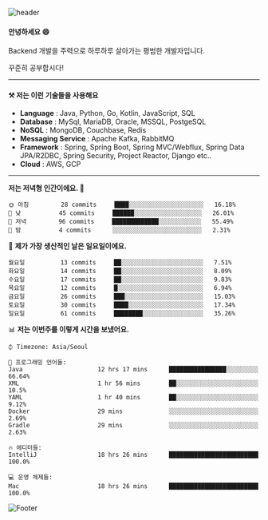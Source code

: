 ![header](https://capsule-render.vercel.app/api?type=waving&color=gradient&height=250&section=header&text=Wondeok%20Kang&fontSize=60&animation=fadeIn&fontAlignY=38&desc=a.k.a.%20Wade%2C%20Deogicorgi%20&descAlignY=61&descAlign=66&descSize=25&customColorList=4)



#### 안녕하세요 😄
Backend 개발을 주력으로 하루하루 살아가는 평범한 개발자입니다.

꾸준히 공부합시다!



<!-- blog : 

[![Velog's GitHub stats](https://velog-readme-stats.vercel.app/api/badge?name=deogicorgi)](https://velog.io/@deogicorgi)  -->

---

#### ⚒️ 저는 이런 기술들을 사용해요

- **Language** : Java, Python, Go, Kotlin, JavaScript, SQL
- **Database** : MySql, MariaDB, Oracle, MSSQL, PostgeSQL
- **NoSQL** : MongoDB, Couchbase, Redis
- **Messaging Service** : Apache Kafka, RabbitMQ
- **Framework** : Spring, Spring Boot, Spring MVC/Webflux, Spring Data JPA/R2DBC, Spring Security, Project Reactor, Django etc..
- **Cloud** : AWS, GCP
---

<!--
[![Solved.ac Profile](http://mazassumnida.wtf/api/v2/generate_badge?boj=deogicorgi)](https://solved.ac/deogicorgi/)
![alt text](https://github.com/[username]/[reponame]/blob/[branch]/image.jpg?raw=true)
--> 

<!--START_SECTION:waka-->
**저는 저녁형 인간이에요. 🦉** 

```text
🌞 아침         28 commits     ████░░░░░░░░░░░░░░░░░░░░░   16.18% 
🌆 낮　         45 commits     ██████░░░░░░░░░░░░░░░░░░░   26.01% 
🌃 저녁         96 commits     █████████████░░░░░░░░░░░░   55.49% 
🌙 밤　         4 commits      ░░░░░░░░░░░░░░░░░░░░░░░░░   2.31%

```
📅 **제가 가장 생산적인 날은 일요일이에요.** 

```text
월요일          13 commits     ██░░░░░░░░░░░░░░░░░░░░░░░   7.51% 
화요일          14 commits     ██░░░░░░░░░░░░░░░░░░░░░░░   8.09% 
수요일          17 commits     ██░░░░░░░░░░░░░░░░░░░░░░░   9.83% 
목요일          12 commits     █░░░░░░░░░░░░░░░░░░░░░░░░   6.94% 
금요일          26 commits     ███░░░░░░░░░░░░░░░░░░░░░░   15.03% 
토요일          30 commits     ████░░░░░░░░░░░░░░░░░░░░░   17.34% 
일요일          61 commits     ████████░░░░░░░░░░░░░░░░░   35.26%

```


📊 **저는 이번주를 이렇게 시간을 보냈어요.** 

```text
⌚︎ Timezone: Asia/Seoul

💬 프로그래밍 언어들: 
Java                     12 hrs 17 mins      ████████████████░░░░░░░░░   66.64% 
XML                      1 hr 56 mins        ██░░░░░░░░░░░░░░░░░░░░░░░   10.5% 
YAML                     1 hr 40 mins        ██░░░░░░░░░░░░░░░░░░░░░░░   9.12% 
Docker                   29 mins             ░░░░░░░░░░░░░░░░░░░░░░░░░   2.69% 
Gradle                   29 mins             ░░░░░░░░░░░░░░░░░░░░░░░░░   2.63%

🔥 에디터들: 
IntelliJ                 18 hrs 26 mins      █████████████████████████   100.0%

💻 운영 체제들: 
Mac                      18 hrs 26 mins      █████████████████████████   100.0%

```


<!--END_SECTION:waka-->

![Footer](https://capsule-render.vercel.app/api?type=waving&color=auto&height=200&section=footer&&customColorList=4)
<!--

**deogicorgi/deogicorgi** is a ✨ _special_ ✨ repository because its `README.md` (this file) appears on your GitHub profile.

Here are some ideas to get you started:

- 🔭 I’m currently working on ...
- 🌱 I’m currently learning ...
- 👯 I’m looking to collaborate on ...
- 🤔 I’m looking for help with ...
- 💬 Ask me about ...
- 📫 How to reach me: ...
- 😄 Pronouns: ...
- ⚡ Fun fact: ...
-->
